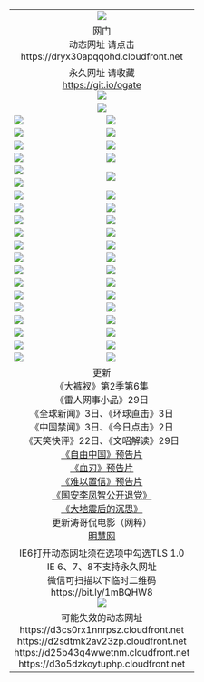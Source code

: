 ﻿<table>
  <tr></tr>
  <tr><td colspan=2 align=center><img src="https://cloud.githubusercontent.com/assets/11880933/13434984/f430fae2-e012-11e5-814f-c2df1e82b247.jpg" /></td></tr>
  <tr><td colspan=2 align=center>网门<br>动态网址 请点击
<br>https://dryx30apqqohd.cloudfront.net
    </td>
  </tr>
  <tr>
    <td colspan=2 align=center>永久网址 请收藏<br/><a href="https://git.io/ogate" target="_blank">https://git.io/ogate</a><br/><a href="https://dryx30apqqohd.cloudfront.net/Up/0WMGDL2.png" target="_blank"><img src="https://dryx30apqqohd.cloudfront.net/Up/0WMGD2.png"/></a></td>
    <!--td align=center>临时网址 微信用<br/><a href="https://bit.ly/1mBQHW8" target="_blank">https://bit.ly/1mBQHW8</a><br/><a href="https://dryx30apqqohd.cloudfront.net/Up/0WMGDL3.png" target="_blank"><img src="https://dryx30apqqohd.cloudfront.net/Up/0WMGD3.png"/></a></td-->
  </tr>
  <tr>
    <td colspan=2 align=center><a href="https://dryx30apqqohd.cloudfront.net/ogUP.aspx?name=0oGate.apk" target="_blank"><img src="https://dryx30apqqohd.cloudfront.net/Up/0WMAZ.jpg" /></a></td>
  </tr>
  <tr>
    <td><a href="https://dryx30apqqohd.cloudfront.net/ogNice.aspx" target="_blank"><img src="https://dryx30apqqohd.cloudfront.net/Up/0WCYY.jpg" /></a></td>
    <td><a href="https://dryx30apqqohd.cloudfront.net/onCO.aspx?ob=600%E4%BA%8B%E7%89%A9&op=%E5%A2%9E%E5%88%A0%E6%94%B9&args=WH1~%23%E7%B1%BB%E5%9E%8B6%E6%96%B0%E9%97%BB%7c%23%E7%B1%BB%E5%9E%8B6%E8%AF%84%E8%AE%BA&mode=" target="_blank"><img src="https://dryx30apqqohd.cloudfront.net/Up/0WZTT.jpg" /></a></td> 
  </tr>
  <tr>
    <td><a href="https://dryx30apqqohd.cloudfront.net/ogDY.aspx" target="_blank"><img src="https://dryx30apqqohd.cloudfront.net/Up/0FK.jpg" /></a></td>
    <td><a href="https://dryx30apqqohd.cloudfront.net/ogST.aspx" target="_blank"><img src="https://dryx30apqqohd.cloudfront.net/Up/0ST.jpg" /></a></td> 
  </tr>
  <tr>
    <!--td rowspan=2><a href="https://dryx30apqqohd.cloudfront.net/ogUP.aspx?name=WJ.mp4&count=T:1,480P:1" target="_blank"><img src="https://dryx30apqqohd.cloudfront.net/Up/WJ.jpg" /></a></td-->
    <td><a href="https://dryx30apqqohd.cloudfront.net/ogUP.aspx?name=11DKC.mp4&count=T:2,2:6,1:16" target="_blank"><img src="https://dryx30apqqohd.cloudfront.net/Up/11DKC.jpg" /></a></td> 
    <td><div><a href="https://dryx30apqqohd.cloudfront.net/ogUP.aspx?name=LRWS.mp4&count=7B:8,6B:44,5A:10,5B:35,4A:14,4B:19,3A:10,3B:26,2A:16,2B:21,1A:23,1B:29&current=7B:8" target="_blank"><img src="https://dryx30apqqohd.cloudfront.net/Up/LRWS.jpg" /></a></td>
   </tr>
  <tr>
    <td><a href="https://dryx30apqqohd.cloudfront.net/ogUP.aspx?name=LRSH.mp4&count=W:13,2:10" target="_blank"><img src="https://dryx30apqqohd.cloudfront.net/Up/LRSH.jpg" /></a></td>
    <td><a href="https://dryx30apqqohd.cloudfront.net/ogUP.aspx?name=BYWXY.mp4" target="_blank"><img src="https://dryx30apqqohd.cloudfront.net/Up/BYWXY.jpg" /></a></td>
  </tr>
  <tr>
    <td><a href="https://dryx30apqqohd.cloudfront.net/ogUP.aspx?name=JQR.mp4&count=2" target="_blank"><img src="https://dryx30apqqohd.cloudfront.net/Up/JQR.jpg" /></a></td>   
    <td rowspan=2><a href="https://dryx30apqqohd.cloudfront.net/ogUP.aspx?name=JP.mp4&count=9" target="_blank"><img src="https://dryx30apqqohd.cloudfront.net/Up/JP.jpg" /></td>
  </tr>
  <tr>
    <td><a href="https://dryx30apqqohd.cloudfront.net/ogUP.aspx?name=WH.mp4" target="_blank"><img src="https://dryx30apqqohd.cloudfront.net/Up/WH.jpg" /></a></td>
  </tr>
  <tr>
    <td><a href="https://dryx30apqqohd.cloudfront.net/ogUP.aspx?name=SSZJ.mp4&count=SP:6,480P:8" target="_blank"><img src="https://dryx30apqqohd.cloudfront.net/Up/SSZJ.jpg" /></a></td>
    <td><a href="https://dryx30apqqohd.cloudfront.net/ogUP.aspx?name=ZY.mp4&count=2015:16" target="_blank"><img src="https://dryx30apqqohd.cloudfront.net/Up/ZY.jpg" /></a</td>
  </tr>
  <tr>
    <td><a href="https://dryx30apqqohd.cloudfront.net/ogUP.aspx?name=XTFY.mp4&count=B:2,A:24" target="_blank"><img src="https://dryx30apqqohd.cloudfront.net/Up/XTFY.jpg" /></a></td>
    <td><a href="https://dryx30apqqohd.cloudfront.net/ogUP.aspx?name=1XQK.mp4&count=13" target="_blank"><img src="https://dryx30apqqohd.cloudfront.net/Up/1XQK.jpg" /></a</td>
  </tr>
  <tr>
    <td><a href="https://dryx30apqqohd.cloudfront.net/ogUP.aspx?name=1LYF.mp4&count=2" target="_blank"><img src="https://dryx30apqqohd.cloudfront.net/Up/1LYF0.jpg" /></a></td>
    <td><a href="https://dryx30apqqohd.cloudfront.net/ogUP.aspx?name=1ZGC.mp4&count=6" target="_blank"><img src="https://dryx30apqqohd.cloudfront.net/Up/1ZGC0.jpg" /></a></td>
  </tr>
  <tr>
    <td><a href="https://dryx30apqqohd.cloudfront.net/ogUP.aspx?name=1ZKM.mp4&count=3&current=3" target="_blank"><img src="https://dryx30apqqohd.cloudfront.net/Up/1ZKM0.jpg" /></a></td>  
    <td><a href="https://dryx30apqqohd.cloudfront.net/ogUP.aspx?name=1WWY.mp4&count=6&current=6" target="_blank"><img src="https://dryx30apqqohd.cloudfront.net/Up/1WWY0.jpg" /></a></td>
  </tr>
  <tr>
    <td><a href="https://dryx30apqqohd.cloudfront.net/ogUP.aspx?name=10JGY.mp4&count=3" target="_blank"><img src="https://dryx30apqqohd.cloudfront.net/Up/10JGY0.jpg" /></a></td>
    <td><a href="https://dryx30apqqohd.cloudfront.net/ogUP.aspx?name=10CYS.mp4&count=2" target="_blank"><img src="https://dryx30apqqohd.cloudfront.net/Up/10CYS0.jpg" /></a></td>
  </tr>
  <tr>
    <td><a href="https://dryx30apqqohd.cloudfront.net/ogUP.aspx?name=4SQQ.mp4&count=201603:3,201602:20,201601:21&current=201603:2" target="_blank"><img src="https://dryx30apqqohd.cloudfront.net/Up/4SQQ0.jpg"/></a></td>
    <td><a href="https://dryx30apqqohd.cloudfront.net/ogUP.aspx?name=4SHQ.mp4&count=201603:3,201602:27,201601:28&current=201603:3" target="_blank"><img src="https://dryx30apqqohd.cloudfront.net/Up/4SHQ0.jpg"/></a></td>
  </tr>
  <tr>
    <td><a href="https://dryx30apqqohd.cloudfront.net/ogUP.aspx?name=4SZG.mp4&count=201603:3,201602:21,201601:23&current=201603:2" target="_blank"><img src="https://dryx30apqqohd.cloudfront.net/Up/4SZG0.jpg"/></a></td>
    <td><a href="https://dryx30apqqohd.cloudfront.net/ogUP.aspx?name=4SDJ.mp4&count=201603A:2,201603B:2,201602A:24,201602B:7,201601A:48,201601B:6&current=201603A:2" target="_blank"><img src="https://dryx30apqqohd.cloudfront.net/Up/4SDJ0.jpg"/></a></td>
  </tr>
  <tr>
    <td><a href="https://dryx30apqqohd.cloudfront.net/ogUP.aspx?name=4CTX.mp4&count=201602:3,201601:4&current=201602:3" target="_blank"><img src="https://dryx30apqqohd.cloudfront.net/Up/4CTX0.jpg"/></a></td>
    <td><a href="https://dryx30apqqohd.cloudfront.net/ogUP.aspx?name=4CWZ.mp4&count=201602:4,201601:4&current=201602:4" target="_blank"><img src="https://dryx30apqqohd.cloudfront.net/Up/4CWZ0.jpg"/></a></td>
  </tr>
  <tr>
    <td><a href="https://dryx30apqqohd.cloudfront.net/onUP.aspx?name=https://dwsfx5awq5vcc.cloudfront.net/" target="_blank"><img src="https://dryx30apqqohd.cloudfront.net/Up/0DTW.jpg"/></a></td>
    <td><a href="https://dryx30apqqohd.cloudfront.net/onUP.aspx?name=https://d240ns8up8earz.cloudfront.net/acenter/" target="_blank"><img src="https://dryx30apqqohd.cloudfront.net/Up/0TDW.jpg" /></a></td>
  </tr>
  <tr>
    <td><a href="https://dryx30apqqohd.cloudfront.net/onUP.aspx?name=https://d4508d6vomz2p.cloudfront.net/gb/nsc413.htm" target="_blank"><img src="https://dryx30apqqohd.cloudfront.net/Up/0DJY.jpg" /></a></td>
    <td><a href="https://dryx30apqqohd.cloudfront.net/onUP.aspx?name=https://d3bxwq7vzudb5l.cloudfront.net/xtr/gb/prog204.html" target="_blank"><img src="https://dryx30apqqohd.cloudfront.net/Up/0XTR.jpg" /></a></td>
  </tr>
  <tr>
    <td><a href="https://dryx30apqqohd.cloudfront.net/onUP.aspx?name=https://d3aj00iefsmfgc.cloudfront.net/" target="_blank"><img src="https://dryx30apqqohd.cloudfront.net/Up/0MHW.jpg" /></a></td>
    <td><a href="https://dryx30apqqohd.cloudfront.net/onUP.aspx?name=https://d1lcj91uv80klr.cloudfront.net/" target="_blank"><img src="https://dryx30apqqohd.cloudfront.net/Up/0ZJW.jpg" /></a></td>
  </tr>
  <tr>
    <td><a href="https://dryx30apqqohd.cloudfront.net/ogUP.aspx?name=0FG.zip" target="_blank"><img src="https://dryx30apqqohd.cloudfront.net/Up/0FG.jpg" /></a></td>
    <td><a href="https://dryx30apqqohd.cloudfront.net/ogUP.aspx?name=0FGA.apk" target="_blank"><img src="https://dryx30apqqohd.cloudfront.net/Up/0FGA.jpg" /></a></td>
  </tr>
  <tr>
    <td><a href="https://dryx30apqqohd.cloudfront.net/ogUP.aspx?name=0U.zip" target="_blank"><img src="https://dryx30apqqohd.cloudfront.net/Up/0U.jpg" /></a></td>
    <td><a href="https://dryx30apqqohd.cloudfront.net/ogUP.aspx?name=0UA.apk" target="_blank"><img src="https://dryx30apqqohd.cloudfront.net/Up/0UA.jpg" /></a></td>
  </tr>
  <tr>
    <td><a href="https://dryx30apqqohd.cloudfront.net/ogUP.aspx?name=0iPPOTV.zip" target="_blank"><img src="https://dryx30apqqohd.cloudfront.net/Up/0iPPOTV.jpg" /></a></td>
    <td><a href="https://dryx30apqqohd.cloudfront.net/ogUP.aspx?name=0iNTD.apk" target="_blank"><img src="https://dryx30apqqohd.cloudfront.net/Up/0iNTD.jpg" /></a></td>
  </tr>
  <tr>
    <td colspan=2 align=center>更新<br>
      《大裤衩》第2季第6集<br>
      《雷人网事小品》29日<br>
      《全球新闻》3日、《环球直击》3日<br>
      《中国禁闻》3日、《今日点击》2日<br>
      《天笑快评》22日、《文昭解读》29日<br>
      <a href="https://dryx30apqqohd.cloudfront.net/ogUP.aspx?name=11ZYZG0.mp4" target="_blank">《自由中国》预告片</a><br>
      <a href="https://dryx30apqqohd.cloudfront.net/ogUP.aspx?name=11XR.mp4" target="_blank">《血刃》预告片</a><br>
      <a href="https://dryx30apqqohd.cloudfront.net/ogUP.aspx?name=11NYZX.mp4&count=2" target="_blank">《难以置信》预告片</a><br>
      <a href="https://dryx30apqqohd.cloudfront.net/ogUP.aspx?name=4LFZ.mp4" target="_blank">《国安李凤智公开退党》</a><br>
      <a href="https://dryx30apqqohd.cloudfront.net/ogUP.aspx?name=4DDZHDCS.mp4" target="_blank">《大地震后的沉思》</a><br>
      更新涛哥侃电影（网粹）<br>
      <a href="https://dryx30apqqohd.cloudfront.net/onUP.aspx?name=https://www.minghui.org/" target="_blank">明慧网</a></td>
    </td>
  </tr>
  <tr>
    <td colspan=2 align=center>IE6打开动态网址须在选项中勾选TLS 1.0<br/>IE 6、7、8不支持永久网址<br/>
      微信可扫描以下临时二维码<br/>https://bit.ly/1mBQHW8<br/><a href="https://dryx30apqqohd.cloudfront.net/Up/0WMGDL3.png" target="_blank"><img src="https://dryx30apqqohd.cloudfront.net/Up/0WMGD3.png"/></a><br>
  </tr>
  <tr>
    <td colspan=2 align=center>可能失效的动态网址
<br>https://d3cs0rx1nnrpsz.cloudfront.net
<br>https://d2sdtmk2av23zp.cloudfront.net
<br>https://d25b43q4wwetnm.cloudfront.net
<br>https://d3o5dzkoytuphp.cloudfront.net
    </td>
  </tr>
</table>
